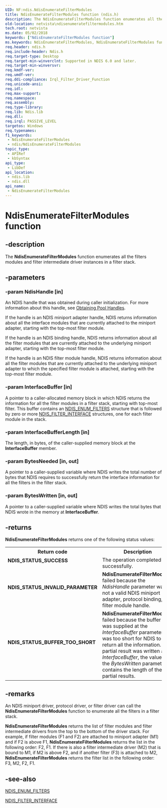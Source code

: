 ```yaml
---
UID: NF:ndis.NdisEnumerateFilterModules
title: NdisEnumerateFilterModules function (ndis.h)
description: The NdisEnumerateFilterModules function enumerates all the filters modules and filter intermediate driver instances in a filter stack.
old-location: netvista\ndisenumeratefiltermodules.htm
tech.root: netvista
ms.date: 05/02/2018
keywords: ["NdisEnumerateFilterModules function"]
ms.keywords: NdisEnumerateFilterModules, NdisEnumerateFilterModules function [Network Drivers Starting with Windows Vista], filter_ndis_functions_ref_3caad0fd-b579-4787-bebb-b1a93726cbf0.xml, ndis/NdisEnumerateFilterModules, netvista.ndisenumeratefiltermodules
req.header: ndis.h
req.include-header: Ndis.h
req.target-type: Desktop
req.target-min-winverclnt: Supported in NDIS 6.0 and later.
req.target-min-winversvr: 
req.kmdf-ver: 
req.umdf-ver: 
req.ddi-compliance: Irql_Filter_Driver_Function
req.unicode-ansi: 
req.idl: 
req.max-support: 
req.namespace: 
req.assembly: 
req.type-library: 
req.lib: Ndis.lib
req.dll: 
req.irql: PASSIVE_LEVEL
targetos: Windows
req.typenames: 
f1_keywords:
 - NdisEnumerateFilterModules
 - ndis/NdisEnumerateFilterModules
topic_type:
 - APIRef
 - kbSyntax
api_type:
 - LibDef
api_location:
 - ndis.lib
 - ndis.dll
api_name:
 - NdisEnumerateFilterModules
---
```


# NdisEnumerateFilterModules function


## -description

The 
  <b>NdisEnumerateFilterModules</b> function enumerates all the filters modules and filter intermediate driver
  instances in a filter stack.

## -parameters

### -param NdisHandle [in]


An NDIS handle that was obtained during caller initialization. For more information about this
     handle, see 
     <a href="/windows-hardware/drivers/network/obtaining-pool-handles">Obtaining Pool Handles</a>.
     

If the handle is an NDIS miniport adapter handle, NDIS returns information about all the interface
     modules that are currently attached to the miniport adapter, starting with the top-most filter
     module.

If the handle is an NDIS binding handle, NDIS returns information about all the filter modules that
     are currently attached to the underlying miniport adapter, starting with the top-most filter module.

If the handle is an NDIS filter module handle, NDIS returns information about all the filter modules
     that are currently attached to the underlying miniport adapter to which the specified filter module is
     attached, starting with the top-most filter module.

### -param InterfaceBuffer [in]


A pointer to a caller-allocated memory block in which NDIS returns the information for all the
     filter modules in a filter stack, starting with top-most filter. This buffer contains an 
     <a href="/windows-hardware/drivers/ddi/ndis/ns-ndis-_ndis_enum_filters">NDIS_ENUM_FILTERS</a> structure that is
     followed by zero or more 
     <a href="/windows-hardware/drivers/ddi/ndis/ns-ndis-_ndis_filter_interface">NDIS_FILTER_INTERFACE</a> structures, one
     for each filter module in the stack.

### -param InterfaceBufferLength [in]


The length, in bytes, of the caller-supplied memory block at the 
     <b>InterfaceBuffer</b> member.

### -param BytesNeeded [in, out]


A pointer to a caller-supplied variable where NDIS writes the total number of bytes that NDIS
     requires to successfully return the interface information for all the filters in the filter
     stack.

### -param BytesWritten [in, out]


A pointer to a caller-supplied variable where NDIS writes the total bytes that NDIS wrote in the
     memory at 
     <b>InterfaceBuffer</b>.

## -returns

<b>NdisEnumerateFilterModules</b> returns one of the following status values:

<table>
<tr>
<th>Return code</th>
<th>Description</th>
</tr>
<tr>
<td width="40%">
<dl>
<dt><b>NDIS_STATUS_SUCCESS</b></dt>
</dl>
</td>
<td width="60%">
The operation completed successfully.

</td>
</tr>
<tr>
<td width="40%">
<dl>
<dt><b>NDIS_STATUS_INVALID_PARAMETER</b></dt>
</dl>
</td>
<td width="60%">
<b>NdisEnumerateFilterModules</b> failed because the 
       <i>NdisHandle</i> parameter was not a valid NDIS miniport adapter, protocol binding, or filter module
       handle.

</td>
</tr>
<tr>
<td width="40%">
<dl>
<dt><b>NDIS_STATUS_BUFFER_TOO_SHORT</b></dt>
</dl>
</td>
<td width="60%">
<b>NdisEnumerateFilterModules</b> failed because the buffer that was supplied at the 
       <i>InterfaceBuffer</i> parameter was too short for NDIS to return all the information. If a partial
       result was written at 
       <i>InterfaceBuffer</i>, the value at the 
       <i>BytesWritten</i> parameter contains the length of the partial results.

</td>
</tr>
</table>

## -remarks

An NDIS miniport driver, protocol driver, or filter driver can call the 
    <b>NdisEnumerateFilterModules</b> function to enumerate all the filters in a filter stack.

<b>NdisEnumerateFilterModules</b> returns the list of filter modules and filter intermediate drivers from
    the top to the bottom of the driver stack. For example, if filter modules (F1 and F2) are attached to
    miniport adapter (M1) and if F2 is above F1,
    <b>NdisEnumerateFilterModules</b> returns the list in the following order: F2, F1. If there is also a
    filter intermediate driver (M2) that is bound to M1, if M2 is above F2, and if another filter (F3) is
    attached to M2, 
    <b>NdisEnumerateFilterModules</b> returns the filter list in the following order: F3, M2, F2, F1.

## -see-also

<a href="/windows-hardware/drivers/ddi/ndis/ns-ndis-_ndis_enum_filters">NDIS_ENUM_FILTERS</a>



<a href="/windows-hardware/drivers/ddi/ndis/ns-ndis-_ndis_filter_interface">NDIS_FILTER_INTERFACE</a>
